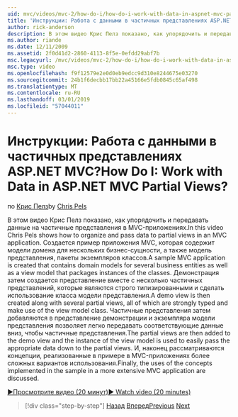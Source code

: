 ```yaml
---
uid: mvc/videos/mvc-2/how-do-i/how-do-i-work-with-data-in-aspnet-mvc-partial-views
title: 'Инструкции: Работа с данными в частичных представлениях ASP.NET MVC? | Документы Майкрософт'
author: rick-anderson
description: В этом видео Крис Пелз показано, как упорядочить и передавать данные на частичные представления в MVC-приложениях. Создается пример приложения MVC, которая содержит домен...
ms.author: riande
ms.date: 12/11/2009
ms.assetid: 2f0d41d2-2860-4113-8f5e-0efdd29abf7b
msc.legacyurl: /mvc/videos/mvc-2/how-do-i/how-do-i-work-with-data-in-aspnet-mvc-partial-views
msc.type: video
ms.openlocfilehash: f9f12579e2e0d0eb9edcc9d310e8244675e03270
ms.sourcegitcommit: 24b1f6decbb17bb22a45166e5fdb0845c65af498
ms.translationtype: MT
ms.contentlocale: ru-RU
ms.lasthandoff: 03/01/2019
ms.locfileid: "57044011"
---
```

<a name="how-do-i-work-with-data-in-aspnet-mvc-partial-views"></a><span data-ttu-id="e60ef-105">Инструкции: Работа с данными в частичных представлениях ASP.NET MVC?</span><span class="sxs-lookup"><span data-stu-id="e60ef-105">How Do I: Work with Data in ASP.NET MVC Partial Views?</span></span>
====================
<span data-ttu-id="e60ef-106">по [Крис Пелз](https://twitter.com/chrispels)</span><span class="sxs-lookup"><span data-stu-id="e60ef-106">by [Chris Pels](https://twitter.com/chrispels)</span></span>

<span data-ttu-id="e60ef-107">В этом видео Крис Пелз показано, как упорядочить и передавать данные на частичные представления в MVC-приложениях.</span><span class="sxs-lookup"><span data-stu-id="e60ef-107">In this video Chris Pels shows how to organize and pass data to partial views in an MVC application.</span></span> <span data-ttu-id="e60ef-108">Создается пример приложения MVC, которая содержит модели домена для нескольких бизнес-сущности, а также модель представления, пакеты экземпляров классов.</span><span class="sxs-lookup"><span data-stu-id="e60ef-108">A sample MVC application is created that contains domain models for several business entities as well as a view model that packages instances of the classes.</span></span> <span data-ttu-id="e60ef-109">Демонстрация затем создается представление вместе с несколько частичных представлений, которые являются строго типизированными и сделать использование класса модели представления.</span><span class="sxs-lookup"><span data-stu-id="e60ef-109">A demo view is then created along with several partial views, all of which are strongly typed and make use of the view model class.</span></span> <span data-ttu-id="e60ef-110">Частичные представления затем добавляются в представление демонстрации и экземпляра модели представления позволяет легко передавать соответствующие данные вниз, чтобы частичные представления.</span><span class="sxs-lookup"><span data-stu-id="e60ef-110">The partial views are then added to the demo view and the instance of the view model is used to easily pass the appropriate data down to the partial views.</span></span> <span data-ttu-id="e60ef-111">И, наконец рассматриваются концепции, реализованные в примере в MVC-приложениях более сложных вариантов использования.</span><span class="sxs-lookup"><span data-stu-id="e60ef-111">Finally, the uses of the concepts implemented in the sample in a more extensive MVC application are discussed.</span></span>

[<span data-ttu-id="e60ef-112">&#9654;Просмотрите видео (20 минут)</span><span class="sxs-lookup"><span data-stu-id="e60ef-112">&#9654; Watch video (20 minutes)</span></span>](https://channel9.msdn.com/Blogs/ASP-NET-Site-Videos/how-do-i-work-with-data-in-aspnet-mvc-partial-views)

> [!div class="step-by-step"]
> <span data-ttu-id="e60ef-113">[Назад](how-do-i-return-json-formatted-data-for-an-ajax-call-in-an-aspnet-mvc-web-application.md)
> [Вперед](how-do-i-implement-view-models-to-manage-data-for-aspnet-mvc-views.md)</span><span class="sxs-lookup"><span data-stu-id="e60ef-113">[Previous](how-do-i-return-json-formatted-data-for-an-ajax-call-in-an-aspnet-mvc-web-application.md)
[Next](how-do-i-implement-view-models-to-manage-data-for-aspnet-mvc-views.md)</span></span>
